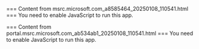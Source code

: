 === Content from msrc.microsoft.com_a8585464_20250108_110541.html ===
You need to enable JavaScript to run this app.

=== Content from portal.msrc.microsoft.com_ab534ab1_20250108_110541.html ===
You need to enable JavaScript to run this app.
